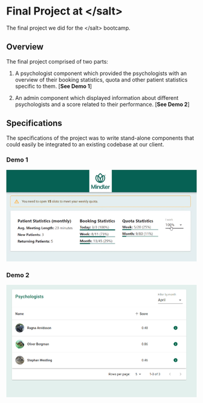 # Final Project at &lt;/salt>
The final project we did for the &lt;/salt> bootcamp.


## Overview
The final project comprised of two parts: 
  1. A psychologist component which provided the psychologists with an overview of their booking statistics, quota and other
  patient statistics specific to them. [**See Demo 1**]
  
  2. An admin component which displayed information about different psychologists and a score related to their performance.
  [**See Demo 2**]


## Specifications
The specifications of the project was to write stand-alone components that could easily be integrated to an existing codebase at our client.


### Demo 1
![Psychologist Overview](demo/demo_psychologist.gif)

### Demo 2
![Admin Overview](demo/demo_admin.gif)

